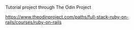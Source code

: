 Tutorial project through The Odin Project

https://www.theodinproject.com/paths/full-stack-ruby-on-rails/courses/ruby-on-rails
